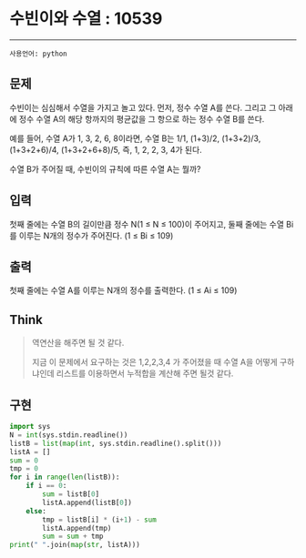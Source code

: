 # 수빈이와 수열 : 10539
--------
```사용언어: python```

## 문제

수빈이는 심심해서 수열을 가지고 놀고 있다. 먼저, 정수 수열 A를 쓴다. 그리고 그 아래에 정수 수열 A의 해당 항까지의 평균값을 그 항으로 하는 정수 수열 B를 쓴다. 

예를 들어, 수열 A가 1, 3, 2, 6, 8이라면, 수열 B는 1/1, (1+3)/2, (1+3+2)/3, (1+3+2+6)/4, (1+3+2+6+8)/5, 즉, 1, 2, 2, 3, 4가 된다. 

수열 B가 주어질 때, 수빈이의 규칙에 따른 수열 A는 뭘까?

## 입력

첫째 줄에는 수열 B의 길이만큼 정수 N(1 ≤ N ≤ 100)이 주어지고, 둘째 줄에는 수열 Bi를 이루는 N개의 정수가 주어진다. (1 ≤ Bi ≤ 109)

## 출력

첫째 줄에는 수열 A를 이루는 N개의 정수를 출력한다. (1 ≤ Ai ≤ 109)

## Think

>역연산을 해주면 될 것 같다. 
>
>지금 이 문제에서 요구하는 것은 1,2,2,3,4 가 주어졌을 때 수열 A을 어떻게 구하냐인데 리스트를 이용하면서 누적합을 계산해 주면 될것 같다. 

## 구현

```python
import sys
N = int(sys.stdin.readline())
listB = list(map(int, sys.stdin.readline().split()))
listA = []
sum = 0
tmp = 0
for i in range(len(listB)):
    if i == 0:
        sum = listB[0]
        listA.append(listB[0])
    else:
        tmp = listB[i] * (i+1) - sum
        listA.append(tmp)
        sum = sum + tmp
print(" ".join(map(str, listA)))
```

